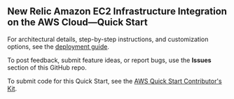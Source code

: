## New Relic Amazon EC2 Infrastructure Integration on the AWS Cloud—Quick Start

For architectural details, step-by-step instructions, and customization options, see the [deployment guide](https://aws-quickstart.github.io/quickstart-new-relic-tdp/).

To post feedback, submit feature ideas, or report bugs, use the **Issues** section of this GitHub repo. 

To submit code for this Quick Start, see the [AWS Quick Start Contributor's Kit](https://aws-quickstart.github.io/).
